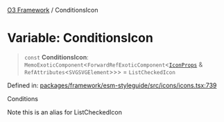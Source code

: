 [O3 Framework](../API.md) / ConditionsIcon

# Variable: ConditionsIcon

> `const` **ConditionsIcon**: `MemoExoticComponent`\<`ForwardRefExoticComponent`\<[`IconProps`](../type-aliases/IconProps.md) & `RefAttributes`\<`SVGSVGElement`\>\>\> = `ListCheckedIcon`

Defined in: [packages/framework/esm-styleguide/src/icons/icons.tsx:739](https://github.com/UjjawalPrabhat/openmrs-esm-core/blob/main/packages/framework/esm-styleguide/src/icons/icons.tsx#L739)

Conditions

Note this is an alias for ListCheckedIcon
